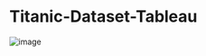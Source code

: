 # Titanic-Dataset-Tableau
![image](https://github.com/user-attachments/assets/782c5310-7e4f-41d2-b435-f883b54991fc)


